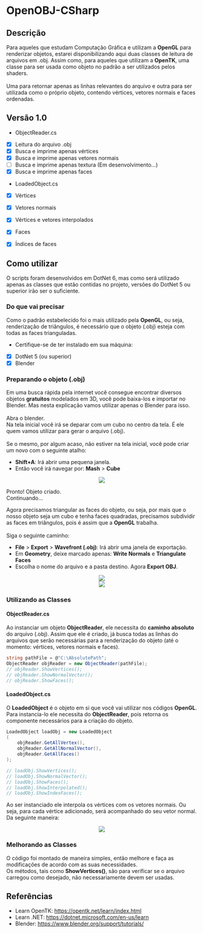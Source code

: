 # OpenOBJ-CSharp
## Descrição
Para aqueles que estudam Computação Gráfica e utilizam a **OpenGL** para renderizar objetos, estarei disponibilizando aqui duas classes de leitura de arquivos em .obj. Assim como, para aqueles que utilizam a **OpenTK**, uma classe para ser usada como objeto no padrão a ser utilizados pelos shaders.
<br><br>
Uma para retornar apenas as linhas relevantes do arquivo e outra para ser utilizada como o próprio objeto, contendo vértices, vetores normais e faces ordenadas.


## Versão 1.0
- ObjectReader.cs
- [x] Leitura do arquivo .obj
- [x] Busca e imprime apenas vértices
- [x] Busca e imprime apenas vetores normais
- [ ] Busca e imprime apenas textura (Em desenvolvimento...)
- [x] Busca e imprime apenas faces

- LoadedObject.cs
- [x] Vértices
- [x] Vetores normais
- [x] Vértices e vetores interpolados
- [x] Faces
- [x] Índices de faces


## Como utilizar
O scripts foram desenvolvidos em DotNet 6, mas como será utilizado apenas as classes que estão contidas no projeto, versões do DotNet 5 ou superior irão ser o suficiente.
### Do que vai precisar
Como o padrão estabelecido foi o mais utilizado pela **OpenGL**, ou seja, renderização de triângulos, é necessário que o objeto (.obj) esteja com todas as faces trianguladas.
- Certifique-se de ter instalado em sua máquina:
- [x] DotNet 5 (ou superior)
- [x] Blender

### Preparando o objeto (.obj)
Em uma busca rápida pela internet você consegue encontrar diversos objetos **gratuitos** modelados em 3D, você pode baixa-los e importar no Blender. Mas nesta explicação vamos utilizar apenas o Blender para isso.
<br><br>
Abra o blender.
<br>
Na tela inicial você irá se deparar com um cubo no centro da tela. É ele quem vamos utilizar para gerar o arquivo (.obj).
<br><br>
Se o mesmo, por algum acaso, não estiver na tela inicial, você pode criar um novo com o seguinte atalho:
- **Shift+A**: Irá abrir uma pequena janela.
- Então você irá navegar por: **Mash** > **Cube**

<div align="center">
<img src="https://user-images.githubusercontent.com/94082665/209472162-a5d0ec25-0163-4ddc-b14d-665f131ba896.png" widith="700px" />
</div>

Pronto! Objeto criado.
<br>
Continuando...

Agora precisamos triangular as faces do objeto, ou seja, por mais que o nosso objeto seja um cubo e tenha faces quadradas, precisamos subdividir as faces em triângulos, pois é assim que a **OpenGL** trabalha.
<br><br>
Siga o seguinte caminho:
- **File** > **Export** > **Wavefront (.obj)**: Irá abrir uma janela de exportação.
- Em **Geometry**, deixe marcado apenas: **Write Normals** e **Triangulate Faces**
- Escolha o nome do arquivo e a pasta destino. Agora **Export OBJ**.

<div align="center">
<img src="https://user-images.githubusercontent.com/94082665/209472181-ea67dd1e-083d-4219-b775-5a4a8a4619c6.png" widith="700px" />
</div>

<div align="center">
<img src="https://user-images.githubusercontent.com/94082665/209472183-3ef02015-5e71-435a-b3d8-8a9e4109c9b6.png" widith="700px" />
</div>

### Utilizando as Classes
#### ObjectReader.cs
Ao instanciar um objeto **ObjectReader**, ele necessita do **caminho absoluto** do arquivo (.obj). Assim que ele é criado, já busca todas as linhas do arquivos que serão necessárias para a renderização do objeto (até o momento: vértices, vetores normais e faces).
~~~C#
string pathFile = @"C:\AbsolutePath";
ObjectReader objReader = new ObjectReader(pathFile);
// objReader.ShowVertices();
// objReader.ShowNormalVector();
// objReader.ShowFaces();
~~~

#### LoadedObject.cs
O **LoadedObject** é o objeto em si que você vai utilizar nos códigos **OpenGL**. Para instancia-lo ele necessita do **ObjectReader**, pois retorna os componente necessários para a criação do objeto.
~~~C#
LoadedObject loadObj = new LoadedObject
(
    objReader.GetAllVertex(),
    objReader.GetAllNormalVector(),
    objReader.GetAllFaces()
);

// loadObj.ShowVertices();
// loadObj.ShowNormalVector();
// loadObj.ShowFaces();
// loadObj.ShowInterpolated();
// loadObj.ShowIndexFaces();
~~~
Ao ser instanciado ele interpola os vértices com os vetores normais. Ou seja, para cada vértice adicionado, será acompanhado do seu vetor normal. Da seguinte maneira:

<div align="center">
<img src="https://user-images.githubusercontent.com/94082665/209472789-788f69ef-effc-4dc2-aa06-5e72259171a7.png" widith="700px" />
</div>

### Melhorando as Classes
O código foi montado de maneira simples, então melhore e faça as modificações de acordo com as suas necessidades.
<br>
Os métodos, tais como **ShowVertices()**, são para verificar se o arquivo carregou como desejado, não necessariamente devem ser usadas.

## Referências
- Learn OpenTK: <https://opentk.net/learn/index.html>
- Learn .NET: <https://dotnet.microsoft.com/en-us/learn> 
- Blender: <https://www.blender.org/support/tutorials/>
